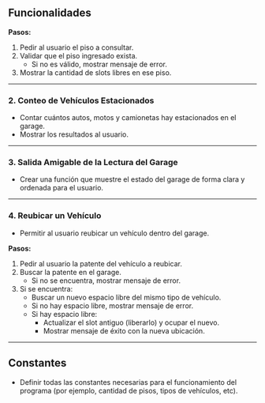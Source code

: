## Funcionalidades

**Pasos:**
1. Pedir al usuario el piso a consultar.
2. Validar que el piso ingresado exista.
   - Si no es válido, mostrar mensaje de error.
3. Mostrar la cantidad de slots libres en ese piso.

---

### 2. Conteo de Vehículos Estacionados

- Contar cuántos autos, motos y camionetas hay estacionados en el garage.
- Mostrar los resultados al usuario.

---

### 3. Salida Amigable de la Lectura del Garage

- Crear una función que muestre el estado del garage de forma clara y ordenada para el usuario.

---

### 4. Reubicar un Vehículo

- Permitir al usuario reubicar un vehículo dentro del garage.

**Pasos:**
1. Pedir al usuario la patente del vehículo a reubicar.
2. Buscar la patente en el garage.
   - Si no se encuentra, mostrar mensaje de error.
3. Si se encuentra:
   - Buscar un nuevo espacio libre del mismo tipo de vehículo.
   - Si no hay espacio libre, mostrar mensaje de error.
   - Si hay espacio libre:
     - Actualizar el slot antiguo (liberarlo) y ocupar el nuevo.
     - Mostrar mensaje de éxito con la nueva ubicación.

---

## Constantes

- Definir todas las constantes necesarias para el funcionamiento del programa (por ejemplo, cantidad de pisos, tipos de vehículos, etc).
